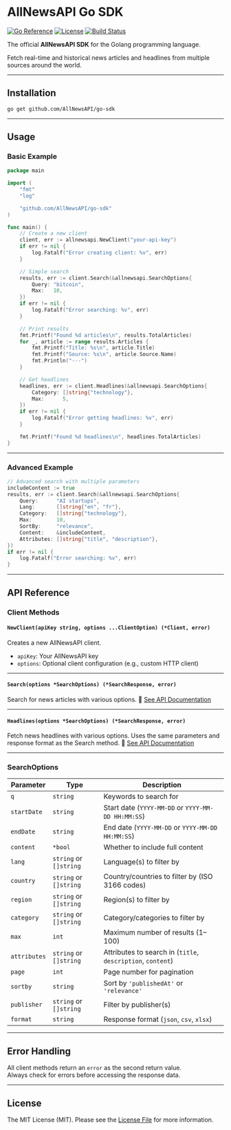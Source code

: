 # AllNewsAPI Go SDK

[![Go Reference](https://pkg.go.dev/badge/github.com/AllNewsAPI/go-sdk.svg)](https://pkg.go.dev/github.com/AllNewsAPI/go-sdk)
[![License](https://img.shields.io/github/license/AllNewsAPI/go-sdk.svg)](LICENSE)
[![Build Status](https://img.shields.io/badge/build-passing-brightgreen.svg)](https://github.com/AllNewsAPI/go-sdk)

The official **AllNewsAPI SDK** for the Golang programming language. 

Fetch real-time and historical news articles and headlines from multiple sources around the world.


---

## Installation

```bash
go get github.com/AllNewsAPI/go-sdk
```

---

## Usage

### Basic Example

```go
package main

import (
	"fmt"
	"log"

	"github.com/AllNewsAPI/go-sdk"
)

func main() {
	// Create a new client
	client, err := allnewsapi.NewClient("your-api-key")
	if err != nil {
		log.Fatalf("Error creating client: %v", err)
	}

	// Simple search
	results, err := client.Search(&allnewsapi.SearchOptions{
		Query: "bitcoin",
		Max:   10,
	})
	if err != nil {
		log.Fatalf("Error searching: %v", err)
	}

	// Print results
	fmt.Printf("Found %d articles\n", results.TotalArticles)
	for _, article := range results.Articles {
		fmt.Printf("Title: %s\n", article.Title)
		fmt.Printf("Source: %s\n", article.Source.Name)
		fmt.Println("---")
	}

	// Get headlines
	headlines, err := client.Headlines(&allnewsapi.SearchOptions{
		Category: []string{"technology"},
		Max:      5,
	})
	if err != nil {
		log.Fatalf("Error getting headlines: %v", err)
	}

	fmt.Printf("Found %d headlines\n", headlines.TotalArticles)
}
```

---

### Advanced Example

```go
// Advanced search with multiple parameters
includeContent := true
results, err := client.Search(&allnewsapi.SearchOptions{
	Query:      "AI startups",
	Lang:       []string{"en", "fr"},
	Category:   []string{"technology"},
	Max:        10,
	SortBy:     "relevance",
	Content:    &includeContent,
	Attributes: []string{"title", "description"},
})
if err != nil {
	log.Fatalf("Error searching: %v", err)
}
```

---

## API Reference

### Client Methods

#### `NewClient(apiKey string, options ...ClientOption) (*Client, error)`

Creates a new AllNewsAPI client.

- `apiKey`: Your AllNewsAPI key
- `options`: Optional client configuration (e.g., custom HTTP client)

---

#### `Search(options *SearchOptions) (*SearchResponse, error)`

Search for news articles with various options. 🔗 [See API Documentation](https://allnewsapi.com/docs#search-endpoint)

---

#### `Headlines(options *SearchOptions) (*SearchResponse, error)`

Fetch news headlines with various options. Uses the same parameters and response format as the Search method. 🔗 [See API Documentation](https://allnewsapi.com/docs#headlines-endpoint)

---

### SearchOptions

| Parameter    | Type                  | Description |
|--------------|------------------------|-------------|
| `q`          | `string`                | Keywords to search for |
| `startDate`  | `string`                | Start date (`YYYY-MM-DD` or `YYYY-MM-DD HH:MM:SS`) |
| `endDate`    | `string`                | End date (`YYYY-MM-DD` or `YYYY-MM-DD HH:MM:SS`) |
| `content`    | `*bool`                 | Whether to include full content |
| `lang`       | `string` or `[]string`   | Language(s) to filter by |
| `country`    | `string` or `[]string`   | Country/countries to filter by (ISO 3166 codes) |
| `region`     | `string` or `[]string`   | Region(s) to filter by |
| `category`   | `string` or `[]string`   | Category/categories to filter by |
| `max`        | `int`                   | Maximum number of results (1–100) |
| `attributes` | `string` or `[]string`   | Attributes to search in (`title`, `description`, `content`) |
| `page`       | `int`                   | Page number for pagination |
| `sortby`     | `string`                | Sort by `'publishedAt'` or `'relevance'` |
| `publisher`  | `string` or `[]string`   | Filter by publisher(s) |
| `format`     | `string`                | Response format (`json`, `csv`, `xlsx`) |

---

## Error Handling

All client methods return an `error` as the second return value.  
Always check for errors before accessing the response data.

---

## License

The MIT License (MIT). Please see the [License File](LICENSE) for more information.